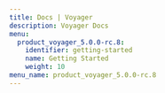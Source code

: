 ```yaml
---
title: Docs | Voyager
description: Voyager Docs
menu:
  product_voyager_5.0.0-rc.8:
    identifier: getting-started
    name: Getting Started
    weight: 10
menu_name: product_voyager_5.0.0-rc.8
---
```

